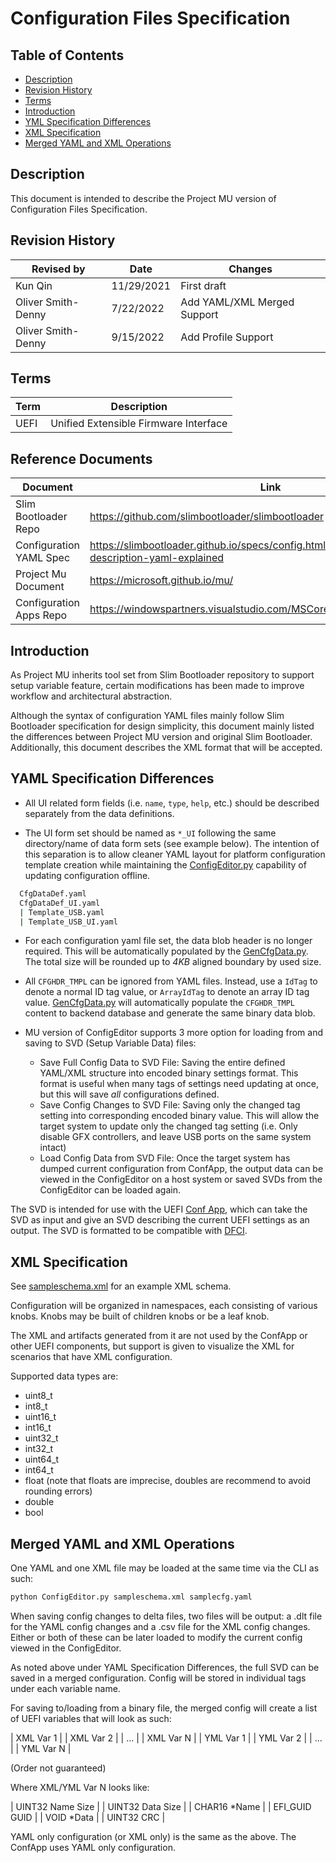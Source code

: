 # Configuration Files Specification

## Table of Contents

- [Description](#description)
- [Revision History](#revision-history)
- [Terms](#terms)
- [Introduction](#introduction)
- [YML Specification Differences](#yaml-specification-differences)
- [XML Specification](#xml-specification)
- [Merged YAML and XML Operations](#merged-yaml-and-xml-operations)

## Description

This document is intended to describe the Project MU version of Configuration Files Specification.

## Revision History

| Revised by   | Date      | Changes           |
| ------------ | --------- | ------------------|
| Kun Qin   | 11/29/2021| First draft |
| Oliver Smith-Denny | 7/22/2022 | Add YAML/XML Merged Support |
| Oliver Smith-Denny | 9/15/2022 | Add Profile Support |

## Terms

| Term   | Description                     |
| ------ | ------------------------------- |
| UEFI | Unified Extensible Firmware Interface |

## Reference Documents

| Document                                  | Link                                |
| ----------------------------------------- | ----------------------------------- |
| Slim Bootloader Repo | <https://github.com/slimbootloader/slimbootloader> |
| Configuration YAML Spec | <https://slimbootloader.github.io/specs/config.html#configuration-description-yaml-explained> |
| Project Mu Document | <https://microsoft.github.io/mu/> |
| Configuration Apps Repo | <https://windowspartners.visualstudio.com/MSCoreUEFI/_git/mu_config_apps> |

## Introduction

As Project MU inherits tool set from Slim Bootloader repository to support setup variable feature, certain modifications
has been made to improve workflow and architectural abstraction.

Although the syntax of configuration YAML files mainly follow Slim Bootloader specification for design simplicity, this
document mainly listed the differences between Project MU version and original Slim Bootloader. Additionally, this document
describes the XML format that will be accepted.

## YAML Specification Differences

- All UI related form fields (i.e. `name`, `type`, `help`, etc.) should be described separately from the data definitions.

- The UI form set should be named as `*_UI` following the same directory/name of data form sets (see example below). The
intention of this separation is to allow cleaner YAML layout for platform configuration template creation while maintaining
the [ConfigEditor.py](../../Tools/ConfigEditor.py) capability of updating configuration offline.

```bash
  CfgDataDef.yaml
  CfgDataDef_UI.yaml
  | Template_USB.yaml
  | Template_USB_UI.yaml
```

- For each configuration yaml file set, the data blob header is no longer required. This will be automatically populated
by the [GenCfgData.py](../../Tools/GenCfgData.py). The total size will be rounded up to *4KB* aligned boundary by used
size.

- All `CFGHDR_TMPL` can be ignored from YAML files. Instead, use a `IdTag` to denote a normal ID tag value, or `ArrayIdTag`
to denote an array ID tag value. [GenCfgData.py](../../Tools/GenCfgData.py) will automatically populate the `CFGHDR_TMPL`
content to backend database and generate the same binary data blob.

- MU version of ConfigEditor supports 3 more option for loading from and saving to SVD (Setup Variable Data) files:
  - Save Full Config Data to SVD File:
      Saving the entire defined YAML/XML structure into encoded binary settings format. This format is useful when many
      tags of settings need updating at once, but this will save *all* configurations defined.
  - Save Config Changes to SVD File:
      Saving only the changed tag setting into corresponding encoded binary value. This will allow the target system to
      update only the changed tag setting (i.e. Only disable GFX controllers, and leave USB ports on the same system
      intact)
  - Load Config Data from SVD File:
      Once the target system has dumped current configuration from ConfApp, the output data can be viewed in
      the ConfigEditor on a host system or saved SVDs from the ConfigEditor can be loaded again.

The SVD is intended for use with the UEFI [Conf App](../../ConfApp/), which can take the SVD as input
and give an SVD describing the current UEFI settings as an output. The SVD is formatted to be compatible
with [DFCI](https://github.com/microsoft/mu_plus/tree/release/202202/DfciPkg).

## XML Specification

See [sampleschema.xml](../../Tools/sampleschema.xml) for an example XML schema.

Configuration will be organized in namespaces, each consisting of various knobs. Knobs may be built of children knobs
or be a leaf knob.

The XML and artifacts generated from it are not used by the ConfApp or other UEFI components, but support is given to
visualize the XML for scenarios that have XML configuration.

Supported data types are:

- uint8_t
- int8_t
- uint16_t
- int16_t
- uint32_t
- int32_t
- uint64_t
- int64_t
- float (note that floats are imprecise, doubles are recommend to avoid rounding errors)
- double
- bool

## Merged YAML and XML Operations

One YAML and one XML file may be loaded at the same time via the CLI as such:

```bash
python ConfigEditor.py sampleschema.xml samplecfg.yaml
```

When saving config changes to delta files, two files will be output: a .dlt file for the YAML
config changes and a .csv file for the XML config changes. Either or both of these can be later
loaded to modify the current config viewed in the ConfigEditor.

As noted above under YAML Specification Differences, the full SVD can be saved in a merged
configuration. Config will be stored in individual tags under each variable name.

For saving to/loading from a binary file, the merged config will create a list of UEFI variables
that will look as such:

|   XML Var 1  |
|   XML Var 2  |
|      ...     |
|   XML Var N  |
|   YML Var 1  |
|   YML Var 2  |
|      ...     |
|   YML Var N  |

(Order not guaranteed)

Where XML/YML Var N looks like:

|   UINT32   Name Size   |
|   UINT32   Data Size   |
|   CHAR16   *Name       |
|   EFI_GUID GUID        |
|   VOID     *Data       |
|   UINT32   CRC         |

YAML only configuration (or XML only) is the same as the above. The ConfApp uses YAML only configuration.

